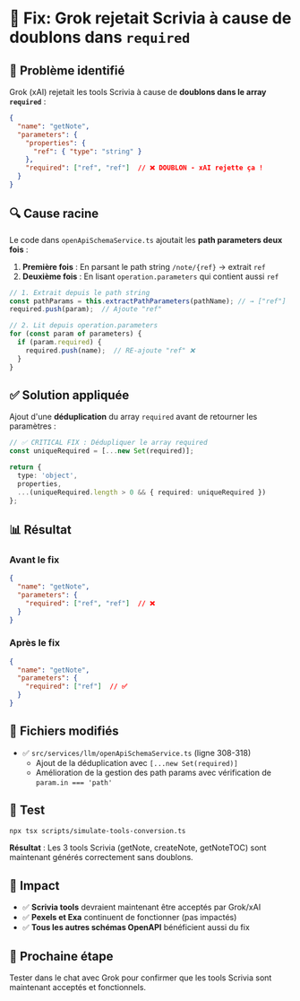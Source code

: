 # 🔧 Fix: Grok rejetait Scrivia à cause de doublons dans `required`

## 🐛 Problème identifié

Grok (xAI) rejetait les tools Scrivia à cause de **doublons dans le array `required`** :

```json
{
  "name": "getNote",
  "parameters": {
    "properties": {
      "ref": { "type": "string" }
    },
    "required": ["ref", "ref"]  // ❌ DOUBLON - xAI rejette ça !
  }
}
```

## 🔍 Cause racine

Le code dans `openApiSchemaService.ts` ajoutait les **path parameters deux fois** :

1. **Première fois** : En parsant le path string `/note/{ref}` → extrait `ref`
2. **Deuxième fois** : En lisant `operation.parameters` qui contient aussi `ref`

```typescript
// 1. Extrait depuis le path string
const pathParams = this.extractPathParameters(pathName); // → ["ref"]
required.push(param);  // Ajoute "ref"

// 2. Lit depuis operation.parameters
for (const param of parameters) {
  if (param.required) {
    required.push(name);  // RE-ajoute "ref" ❌
  }
}
```

## ✅ Solution appliquée

Ajout d'une **déduplication** du array `required` avant de retourner les paramètres :

```typescript
// ✅ CRITICAL FIX : Dédupliquer le array required
const uniqueRequired = [...new Set(required)];

return {
  type: 'object',
  properties,
  ...(uniqueRequired.length > 0 && { required: uniqueRequired })
};
```

## 📊 Résultat

### Avant le fix

```json
{
  "name": "getNote",
  "parameters": {
    "required": ["ref", "ref"]  // ❌
  }
}
```

### Après le fix

```json
{
  "name": "getNote",
  "parameters": {
    "required": ["ref"]  // ✅
  }
}
```

## 📝 Fichiers modifiés

- ✅ `src/services/llm/openApiSchemaService.ts` (ligne 308-318)
  - Ajout de la déduplication avec `[...new Set(required)]`
  - Amélioration de la gestion des path params avec vérification de `param.in === 'path'`

## 🧪 Test

```bash
npx tsx scripts/simulate-tools-conversion.ts
```

**Résultat** : Les 3 tools Scrivia (getNote, createNote, getNoteTOC) sont maintenant générés correctement sans doublons.

## 🎯 Impact

- ✅ **Scrivia tools** devraient maintenant être acceptés par Grok/xAI
- ✅ **Pexels et Exa** continuent de fonctionner (pas impactés)
- ✅ **Tous les autres schémas OpenAPI** bénéficient aussi du fix

## 🚀 Prochaine étape

Tester dans le chat avec Grok pour confirmer que les tools Scrivia sont maintenant acceptés et fonctionnels.

